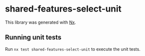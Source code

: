# shared-features-select-unit

This library was generated with [Nx](https://nx.dev).

## Running unit tests

Run `nx test shared-features-select-unit` to execute the unit tests.
